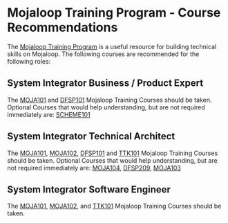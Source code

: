 
# Mojaloop Training Program - Course Recommendations
The [Mojaloop Training Program](https://mojaloop.io/mojaloop-training-program/) is a useful resource for building technical skills on Mojaloop. The following courses are recommended for the following roles:
## System Integrator Business / Product Expert
The [MOJA101](https://learn.mojaloop.io/mod/scorm/player.php?a=11&currentorg=articulate_rise&scoid=22) and [DFSP101](https://learn.mojaloop.io/mod/scorm/player.php?a=7&currentorg=articulate_rise&scoid=14) Mojaloop Training Courses should be taken.
Optional Courses that would help understanding, but are not required immediately are: [SCHEME101](https://learn.mojaloop.io/mod/scorm/player.php?a=16&currentorg=articulate_rise&scoid=32)
## System Integrator Technical Architect
The [MOJA101](https://learn.mojaloop.io/mod/scorm/player.php?a=11&currentorg=articulate_rise&scoid=22), [MOJA102](https://learn.mojaloop.io/mod/scorm/player.php?a=12&currentorg=articulate_rise&scoid=24), [DFSP101](https://learn.mojaloop.io/mod/scorm/player.php?a=7&currentorg=articulate_rise&scoid=14) and [TTK101](https://learn.mojaloop.io/mod/scorm/player.php?a=15&currentorg=articulate_rise&scoid=30) Mojaloop Training Courses should be taken.
Optional Courses that would help understanding, but are not required immediately are: [MOJA104](https://learn.mojaloop.io/mod/scorm/player.php?a=14&currentorg=articulate_rise&scoid=28), [DFSP209](https://learn.mojaloop.io/mod/scorm/player.php?a=9&currentorg=articulate_rise&scoid=18), [MOJA103](https://learn.mojaloop.io/mod/scorm/player.php?a=13&currentorg=articulate_rise&scoid=26)
## System Integrator Software Engineer
The [MOJA101](https://learn.mojaloop.io/mod/scorm/player.php?a=11&currentorg=articulate_rise&scoid=22), [MOJA102](https://learn.mojaloop.io/mod/scorm/player.php?a=12&currentorg=articulate_rise&scoid=24), and [TTK101](https://learn.mojaloop.io/mod/scorm/player.php?a=15&currentorg=articulate_rise&scoid=30) Mojaloop Training Courses should be taken.

